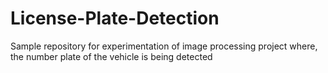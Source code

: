 # License-Plate-Detection
Sample repository for experimentation of image processing project where, the number plate of the vehicle is being detected 

